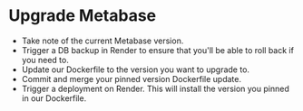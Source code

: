 # Upgrade Metabase

- Take note of the current Metabase version.
- Trigger a DB backup in Render to ensure that you'll be able to roll back if you need to.
- Update our Dockerfile to the version you want to upgrade to.  
- Commit and merge your pinned version Dockerfile update.
- Trigger a deployment on Render.  This will install the version you pinned in our Dockerfile.
